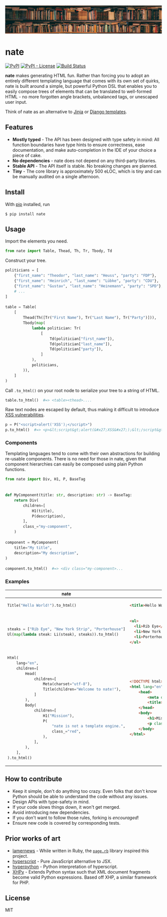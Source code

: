 ![Library](https://github.com/alexanderGugel/nate/raw/master/assets/alfons-morales-YLSwjSy7stw-unsplash.jpg)

# nate

[![PyPI](https://img.shields.io/pypi/v/nate)](https://pypi.org/project/nate/) [![PyPI - License](https://img.shields.io/pypi/l/nate)](https://pypi.org/project/nate/) [![Build Status](https://travis-ci.com/alexanderGugel/nate.svg?branch=master)](https://travis-ci.com/alexanderGugel/nate)

**nate** makes generating HTML fun. Rather than forcing you to adopt an entirely different templating language that comes with its own set of quirks, nate is built around a simple, but powerful Python DSL that enables you to easily compose trees of elements that can be translated to well-formed HTML - no more forgotten angle brackets, unbalanced tags, or unescaped user input.

Think of nate as an alternative to [Jinja](https://jinja.palletsprojects.com/en/2.11.x/) or [Django templates](https://docs.djangoproject.com/en/3.1/ref/templates/language/).

## Features

- **Mostly typed** - The API has been designed with type safety in mind: All
  function boundaries have type hints to ensure correctness, ease
  documentation, and make auto-completion in the IDE of your choice a piece of
  cake.
- **No dependencies** - nate does not depend on any third-party libraries.
- **Stable API** - The API itself is stable. No breaking changes are planned.
- **Tiny** - The core library is approximately 500 eLOC, which is tiny and
  can be manually audited on a single afternoon.

## Install

With [pip](https://pip.pypa.io/en/stable/installing/) installed, run

```
$ pip install nate
```

## Usage

Import the elements you need.

```python
from nate import Table, Thead, Th, Tr, Tbody, Td
```

Construct your tree.

```python
politicians = [
    {"first_name": "Theodor", "last_name": "Heuss", "party": "FDP"},
    {"first_name": "Heinrich", "last_name": "Lübke", "party": "CDU"},
    {"first_name": "Gustav", "last_name": "Heinemann", "party": "SPD"},
    # ...
]

table = Table(
    [
        Thead(Th([Tr("First Name"), Tr("Last Name"), Tr("Party")])),
        Tbody(map(
            lambda politician: Tr(
                [
                    Td(politician["first_name"]),
                    Td(politician["last_name"]),
                    Td(politician["party"]),
                ]
            ),
            politicians,
        )),
    ]
)
```

Call `.to_html()` on your root node to serialize your tree to a string of HTML.

```python
table.to_html()  #=> <table><thead>....
```

Raw text nodes are escaped by default, thus making it difficult to introduce [XSS vulnerabilities](https://en.wikipedia.org/wiki/Cross-site_scripting).

```python
p = P("<script>alert('XSS');</script>")
p.to_html()  #=> <p>&lt;script&gt;alert(&#x27;XSS&#x27;);&lt;/script&gt;</p>
```

### Components

Templating languages tend to come with their own abstractions for building re-usable components. There is no need for those in nate, given that component hierarchies can easily be composed using plain Python functions.

```python
from nate import Div, H1, P, BaseTag


def MyComponent(title: str, description: str) -> BaseTag:
    return Div(
        children=[
            H1(title),
            P(description),
        ],
        class_="my-component",
    )

component = MyComponent(
    title="My title",
    description="My description",
)

component.to_html()  #=> <div class="my-component>...
```

### Examples

<table>
<thead>
<tr>
<th>
nate
</th>
<th>
HTML
</th>
</tr>
</thead>
<tbody>
<tr>
<td>

```python
Title("Hello World!").to_html()
```

</td>
<td>

```html
<title>Hello World!</title>
```

</td>
</tr>
<tr>
<td>

```python
steaks = ["Rib Eye", "New York Strip", "Porterhouse"]
Ul(map(lambda steak: Li(steak), steaks)).to_html()
```

</td>
<td>

```html
<ul>
  <li>Rib Eye</li>
  <li>New York Strip</li>
  <li>Porterhouse</li>
</ul>
```

</td>
</tr>
<tr>
<td>

```python
Html(
    lang="en",
    children=[
        Head(
            children=[
                Meta(charset="utf-8"),
                Title(children="Welcome to nate!"),
            ]
        ),
        Body(
            children=[
                H1("Mission"),
                P(
                    "nate is not a template engine.",
                    class_="red",
                ),
            ],
        ),
    ],
).to_html()
```

</td>
<td>


```html
<!DOCTYPE html>
<html lang="en">
    <head>
        <meta charset="utf-8"/>
        <title>Welcome to nate!</title>
    </head>
    <body>
        <h1>Mission</h1>
        <p class="red">nate is not a template engine.</p>
    </body>
</html>
```

</td>
</tr>
</tbody>
</table>

## How to contribute

- Keep it simple, don't do anything too crazy. Even folks that don't know Python should be able to understand the code without any issues.
- Design APIs with type-safety in mind.
- If your code slows things down, it won't get merged.
- Avoid introducing new dependencies.
- If you don't want to follow those rules, forking is _encouraged_!
- Ensure new code is covered by corresponding tests.

## Prior works of art

- [lamernews](https://github.com/antirez/lamernews) - While written in Ruby, the [`page.rb`](https://github.com/antirez/lamernews/blob/master/page.rb) library inspired this project.
- [hyperscript](https://github.com/hyperhype/hyperscript) - Pure JavaScript alternative to JSX.
- [hyperpython](https://github.com/ejplatform/hyperpython) - Python interpretation of hyperscript.
- [XHPy](https://pypi.org/project/xhpy/) - Extends Python syntax such that XML document fragments become valid Python expressions. Based off XHP, a similar framework for PHP.

## License

MIT
